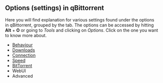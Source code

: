 ## Options (settings) in qBittorrent 
Here you will find explanation for various settings found under the options in qBittorrent, grouped by the tab. The options can be accessed by hitting **Alt** + **O** or going to _Tools_ and clicking on _Options_. Click on the one you want to know more about.

* [Behaviour](/behaviour)
* [Downloads](wiki/qBittorrent-Options/Downloads)
* [Connection](wiki/qBittorrent-Options/Connection)
* [Speed](wiki/qBittorrent-Options/Speed)
* [BitTorrent](wiki/qBittorrent-Options/BitTorrent)
* WebUI
* Advanced

